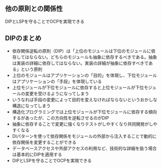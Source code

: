 ## 他の原則との関係性

DIPとLSPを守ることでOCPを実現できる

## DIPのまとめ

- 依存関係逆転の原則（DIP）は「上位のモジュールは下位のモジュールに依存してはならない。どちらのモジュールも抽象に依存するべきである。抽象は実装の詳細に依存してはならない。実装の詳細が抽象に依存すべきである」という原則 
- 上位のモジュールはアプリケーションの「目的」を体現し、下位モジュールはアプリケーションの「手段」を体現している
- 上位モジュールが下位モジュールに依存すると上位モジュールが下位モジュールの変更を受けるようになってしまう
- いうなれば手段の変更によって目的を変えなければならないというおかしな構造になってしまう
- 構造化プログラミングでは上位モジュールが下位モジュールに依存する傾向するがあったが、この方向性を逆転させるのがDIP 
- 抽象に依存することで変更に強くなりテストがしやすくなり共同開発がしやすくなる
- DIパターンを使って依存関係をモジュールの外部から注入することで動的に依存関係を変更することができる
- データベースアクセスや外部アクセスの利用など、技術的な詳細を扱う場合は基本的にDIPを適用する
- DIPとLSPを守ることでOCPを実現できる
